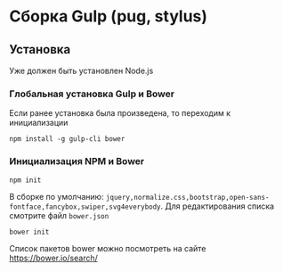 # Сборка Gulp (pug, stylus)

## Установка
Уже должен быть установлен Node.js

### Глобальная установка Gulp и Bower
Если ранее установка была произведена, то переходим к инициализации
```
npm install -g gulp-cli bower
```

### Инициализация NPM и Bower
```
npm init
```
В сборке по умолчанию: 
`jquery,normalize.css,bootstrap,open-sans-fontface,fancybox,swiper,svg4everybody`. Для редактирования списка смотрите файл `bower.json`
```
bower init
```

Список пакетов bower можно посмотреть на сайте https://bower.io/search/